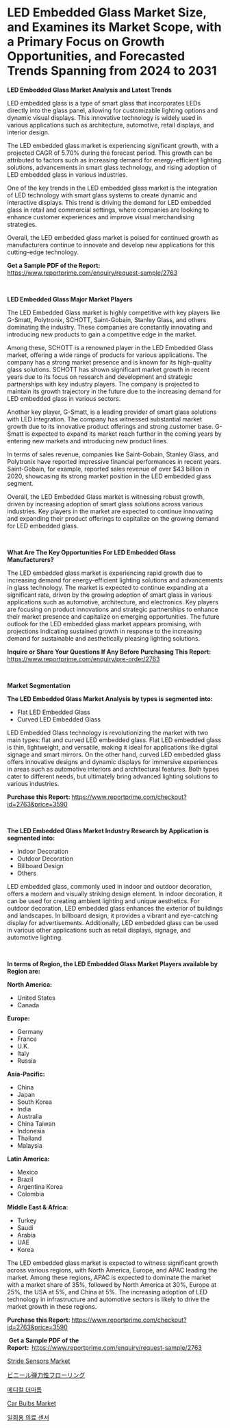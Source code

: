 <p><h1>LED Embedded Glass Market Size, and Examines its Market Scope, with a Primary Focus on Growth Opportunities, and Forecasted Trends Spanning from 2024 to 2031</h1></p><p><strong>LED Embedded Glass Market Analysis and Latest Trends</strong></p>
<p><p>LED embedded glass is a type of smart glass that incorporates LEDs directly into the glass panel, allowing for customizable lighting options and dynamic visual displays. This innovative technology is widely used in various applications such as architecture, automotive, retail displays, and interior design.</p><p>The LED embedded glass market is experiencing significant growth, with a projected CAGR of 5.70% during the forecast period. This growth can be attributed to factors such as increasing demand for energy-efficient lighting solutions, advancements in smart glass technology, and rising adoption of LED embedded glass in various industries.</p><p>One of the key trends in the LED embedded glass market is the integration of LED technology with smart glass systems to create dynamic and interactive displays. This trend is driving the demand for LED embedded glass in retail and commercial settings, where companies are looking to enhance customer experiences and improve visual merchandising strategies.</p><p>Overall, the LED embedded glass market is poised for continued growth as manufacturers continue to innovate and develop new applications for this cutting-edge technology.</p></p>
<p><strong>Get a Sample PDF of the Report:&nbsp;</strong> <a href="https://www.reportprime.com/enquiry/request-sample/2763">https://www.reportprime.com/enquiry/request-sample/2763</a></p>
<p>&nbsp;</p>
<p><strong>LED Embedded Glass Major Market Players</strong></p>
<p><p>The LED Embedded Glass market is highly competitive with key players like G-Smatt, Polytronix, SCHOTT, Saint-Gobain, Stanley Glass, and others dominating the industry. These companies are constantly innovating and introducing new products to gain a competitive edge in the market.</p><p>Among these, SCHOTT is a renowned player in the LED Embedded Glass market, offering a wide range of products for various applications. The company has a strong market presence and is known for its high-quality glass solutions. SCHOTT has shown significant market growth in recent years due to its focus on research and development and strategic partnerships with key industry players. The company is projected to maintain its growth trajectory in the future due to the increasing demand for LED embedded glass in various sectors.</p><p>Another key player, G-Smatt, is a leading provider of smart glass solutions with LED integration. The company has witnessed substantial market growth due to its innovative product offerings and strong customer base. G-Smatt is expected to expand its market reach further in the coming years by entering new markets and introducing new product lines.</p><p>In terms of sales revenue, companies like Saint-Gobain, Stanley Glass, and Polytronix have reported impressive financial performances in recent years. Saint-Gobain, for example, reported sales revenue of over $43 billion in 2020, showcasing its strong market position in the LED embedded glass segment.</p><p>Overall, the LED Embedded Glass market is witnessing robust growth, driven by increasing adoption of smart glass solutions across various industries. Key players in the market are expected to continue innovating and expanding their product offerings to capitalize on the growing demand for LED embedded glass.</p></p>
<p>&nbsp;</p>
<p><strong>What Are The Key Opportunities For LED Embedded Glass Manufacturers?</strong></p>
<p><p>The LED embedded glass market is experiencing rapid growth due to increasing demand for energy-efficient lighting solutions and advancements in glass technology. The market is expected to continue expanding at a significant rate, driven by the growing adoption of smart glass in various applications such as automotive, architecture, and electronics. Key players are focusing on product innovations and strategic partnerships to enhance their market presence and capitalize on emerging opportunities. The future outlook for the LED embedded glass market appears promising, with projections indicating sustained growth in response to the increasing demand for sustainable and aesthetically pleasing lighting solutions.</p></p>
<p><strong>Inquire or Share Your Questions If Any Before Purchasing This Report:</strong> <a href="https://www.reportprime.com/enquiry/pre-order/2763">https://www.reportprime.com/enquiry/pre-order/2763</a></p>
<p>&nbsp;</p>
<p><strong>Market Segmentation</strong></p>
<p><strong>The LED Embedded Glass Market Analysis by types is segmented into:</strong></p>
<p><ul><li>Flat LED Embedded Glass</li><li>Curved LED Embedded Glass</li></ul></p>
<p><p>LED Embedded Glass technology is revolutionizing the market with two main types: flat and curved LED embedded glass. Flat LED embedded glass is thin, lightweight, and versatile, making it ideal for applications like digital signage and smart mirrors. On the other hand, curved LED embedded glass offers innovative designs and dynamic displays for immersive experiences in areas such as automotive interiors and architectural features. Both types cater to different needs, but ultimately bring advanced lighting solutions to various industries.</p></p>
<p><strong>Purchase this Report:&nbsp;</strong><a href="https://www.reportprime.com/checkout?id=2763&price=3590">https://www.reportprime.com/checkout?id=2763&price=3590</a></p>
<p>&nbsp;</p>
<p><strong>The LED Embedded Glass Market Industry Research by Application is segmented into:</strong></p>
<p><ul><li>Indoor Decoration</li><li>Outdoor Decoration</li><li>Billboard Design</li><li>Others</li></ul></p>
<p><p>LED embedded glass, commonly used in indoor and outdoor decoration, offers a modern and visually striking design element. In indoor decoration, it can be used for creating ambient lighting and unique aesthetics. For outdoor decoration, LED embedded glass enhances the exterior of buildings and landscapes. In billboard design, it provides a vibrant and eye-catching display for advertisements. Additionally, LED embedded glass can be used in various other applications such as retail displays, signage, and automotive lighting.</p></p>
<p>&nbsp;</p>
<p><strong>In terms of Region, the LED Embedded Glass Market Players available by Region are:</strong></p>
<p>
    <p> <strong> North America: </strong>
        <ul>
            <li>United States</li>
            <li>Canada</li>
        </ul>
        </p> 
    <p> <strong> Europe: </strong>
        <ul>
            <li>Germany</li>
            <li>France</li>
            <li>U.K.</li>
            <li>Italy</li>
            <li>Russia</li>
        </ul>
        </p> 
    <p> <strong> Asia-Pacific: </strong>
        <ul>
            <li>China</li>
            <li>Japan</li>
            <li>South Korea</li>
            <li>India</li>
            <li>Australia</li>
            <li>China Taiwan</li>
            <li>Indonesia</li>
            <li>Thailand</li>
            <li>Malaysia</li>
        </ul>
        </p> 
    <p> <strong> Latin America: </strong>
        <ul>
            <li>Mexico</li>
            <li>Brazil</li>
            <li>Argentina Korea</li>
            <li>Colombia</li>
        </ul>
        </p> 
    <p> <strong> Middle East & Africa: </strong>
        <ul>
            <li>Turkey</li>
            <li>Saudi</li>
            <li>Arabia</li>
            <li>UAE</li>
            <li>Korea</li>
        </ul>
    </p>
    </p>
<p><p>The LED embedded glass market is expected to witness significant growth across various regions, with North America, Europe, and APAC leading the market. Among these regions, APAC is expected to dominate the market with a market share of 35%, followed by North America at 30%, Europe at 25%, the USA at 5%, and China at 5%. The increasing adoption of LED technology in infrastructure and automotive sectors is likely to drive the market growth in these regions.</p></p>
<p><strong>Purchase this Report: </strong><a href="https://www.reportprime.com/checkout?id=2763&price=3590">https://www.reportprime.com/checkout?id=2763&price=3590</a></p>
<p>&nbsp;<strong>Get a Sample PDF of the Report:&nbsp;&nbsp;</strong><a href="https://www.reportprime.com/enquiry/request-sample/2763">https://www.reportprime.com/enquiry/request-sample/2763</a></p>
<p><strong></strong></p>
<p><p><a href="https://github.com/cecuraprangm/Market-Research-Report-List-2/blob/main/stride-sensors-market.md">Stride Sensors Market</a></p><p><a href="https://github.com/bucuel854722/Market-Research-Report-List-1/blob/main/756550112201.md">ビニール弾力性フローリング</a></p><p><a href="https://github.com/bvubpqd5241630/Market-Research-Report-List-1/blob/main/123433611487.md">메디컬 더마톰</a></p><p><a href="https://issuu.com/reportprime-2/docs/car-bulbs-market-size-2030.pptx">Car Bulbs Market</a></p><p><a href="https://github.com/khytkeqagplkzqvh/Market-Research-Report-List-1/blob/main/997190111488.md">일회용 의료 센서</a></p></p>